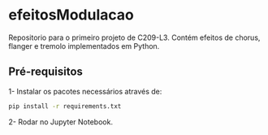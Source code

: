 # efeitosModulacao
Repositorio para o primeiro projeto de C209-L3. Contém efeitos de chorus, flanger e tremolo implementados em Python.

## Pré-requisitos
1- Instalar os pacotes necessários através de:
```bash
pip install -r requirements.txt
```
2- Rodar no Jupyter Notebook.
